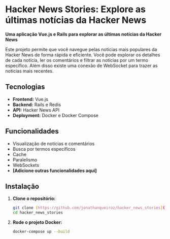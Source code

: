 # Hacker News Stories: Explore as últimas notícias da Hacker News

**Uma aplicação Vue.js e Rails para explorar as últimas notícias da Hacker News**

Este projeto permite que você navegue pelas notícias mais populares da Hacker News de forma rápida e eficiente. Você pode explorar os detalhes de cada notícia, ler os comentários e filtrar as notícias por um termo específico. Além disso existe uma conexão de WebSocket para trazer as notícias mais recentes.

## Tecnologias
* **Frontend:** Vue.js
* **Backend:** Rails e Redis
* **API:** Hacker News API
* **Deployment:** Docker e Docker Compose

## Funcionalidades
* Visualização de notícias e comentários
* Busca por termos específicos
* Cache
* Paralelismo
* WebSockets
* **[Adicione outras funcionalidades aqui]**

## Instalação
1. **Clone o repositório:**
   ```bash
   git clone [https://github.com/jonathanqueiroz/hacker_news_stories](https://github.com/jonathanqueiroz/hacker_news_stories)
   cd hacker_news_stories

2. **Rode o projeto Docker:**
   ```bash
   docker-compose up --build
